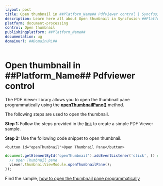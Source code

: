 ```yaml
---
layout: post
title: Open thumbnail in ##Platform_Name## Pdfviewer control | Syncfusion
description: Learn here all about Open thumbnail in Syncfusion ##Platform_Name## Pdfviewer control of Syncfusion Essential JS 2 and more.
platform: document-processing
control: Open thumbnail
publishingplatform: ##Platform_Name##
documentation: ug
domainurl: ##DomainURL##
---
```


# Open thumbnail in ##Platform_Name## Pdfviewer control

The PDF Viewer library allows you to open the thumbnail pane programmatically using the [**openThumbnailPane()**](https://ej2.syncfusion.com/documentation/api/pdfviewer/thumbnailView/#openthumbnailpane) method.

The following steps are used to open the thumbnail.

**Step 1:** Follow the steps provided in the [link](https://help.syncfusion.com/document-processing/pdf/pdf-viewer/javascript-es6/getting-started/) to create a simple PDF Viewer sample.

**Step 2:** Use the following code snippet to open thumbnail.

```
<button id="openThumbnail">Open Thumbnail Pane</button>
```

```ts
document.getElementById('openThumbnail').addEventListener('click', () => {
  // Open Thumbnail pane
  viewer.thumbnailViewModule.openThumbnailPane();
});
```

Find the sample, [how to open the thumbnail pane programmatically](https://stackblitz.com/edit/hjoij3?file=index.ts)